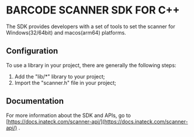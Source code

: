 # BARCODE SCANNER SDK FOR C++
The SDK provides developers with a set of tools to set the scanner for Windows(32/64bit) and macos(arm64) platforms.

## Configuration
To use a library in your project, there are generally the following steps:
1. Add the "lib/*" library to your project;
2. Import the "scanner.h" file in your project;

## Documentation
For more information about the SDK and APIs, go to [https://docs.inateck.com/scanner-api/](https://docs.inateck.com/scanner-api/) .
